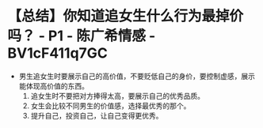 # 【总结】你知道追女生什么行为最掉价吗？ - P1 - 陈广希情感 - BV1cF411q7GC

-   男生追女生时要展示自己的高价值，不要贬低自己的身价，要控制虚感，展示能体现高价值的东西。
    1.  追女生时不要把对方捧得太高，要展示自己的优秀品质。
    2.  女生会比较不同男生的价值感，选择最优秀的那个。
    3.  提升自己，投资自己，让自己变得更优秀。